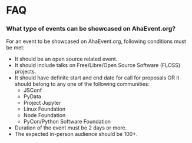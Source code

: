 # FAQ

### What type of events can be showcased on AhaEvent.org?

For an event to be showcased on AhaEvent.org, following conditions must be met:
- It should be an open source related event.
- It should include talks on Free/Libre/Open Source Software (FLOSS) projects.
- It should have definite start and end date for call for proposals OR it should belong to any one of the following communities:
    - JSConf
    - PyData
    - Project Jupyter
    - Linux Foundation
    - Node Foundation
    - PyCon/Python Software Foundation
- Duration of the event must be 2 days or more.
- The expected in-person audience should be 100+.
